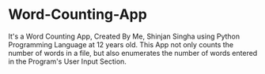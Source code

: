 # Word-Counting-App

It's a Word Counting App, Created By Me, Shinjan Singha using Python Programming Language at 12 years old. This App not only counts the number of words in a file,
but also enumerates the number of words entered in the Program's User Input Section.
